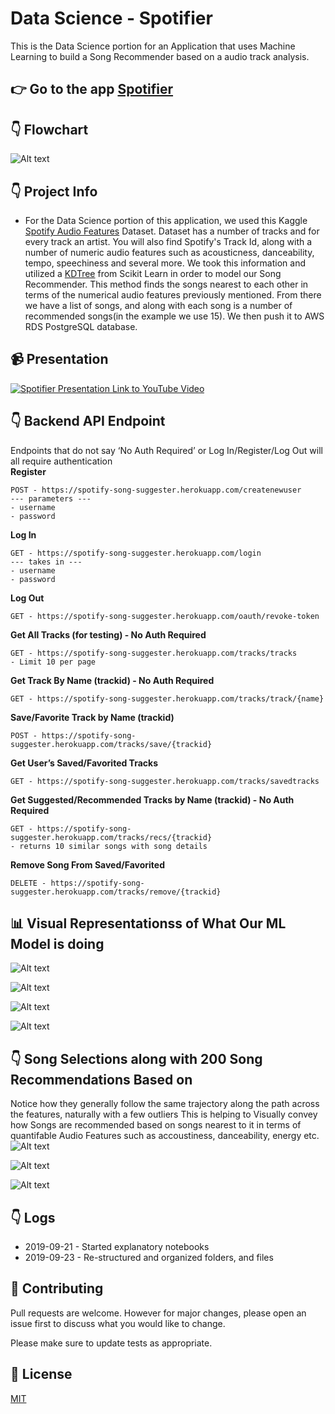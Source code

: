 # Data Science - Spotifier
This is the Data Science portion for an Application that uses Machine Learning to build a Song Recommender based on a audio track analysis.

## 👉 Go to the app [Spotifier](https://spotifier.netlify.com/)

## 👇 Flowchart
![Alt text](data/Flowchart.png)

## 👇 Project Info

- For the Data Science portion of this application, we used this Kaggle [Spotify Audio Features](https://www.kaggle.com/tomigelo/spotify-audio-features) Dataset. Dataset has a number of tracks and for every track an artist. You will also find Spotify's Track Id, along with a number of numeric audio features such as acousticness, danceability, tempo, speechiness and several more. We took this information and utilized a [KDTree](https://scikit-learn.org/stable/modules/generated/sklearn.neighbors.KDTree.html) from Scikit Learn in order to model our Song Recommender. This method finds the songs nearest to each other in terms of the numerical audio features previously mentioned. From there we have a list of songs, and along with each song is a number of recommended songs(in the example we use 15). We then push it to AWS RDS PostgreSQL database.

## 📹 Presentation
[![Spotifier Presentation Link to YouTube Video](http://img.youtube.com/vi/d3GrBrgw7kQ/0.jpg)](http://www.youtube.com/watch?v=d3GrBrgw7kQ)



## 👇 Backend API Endpoint 

Endpoints that do not say ‘No Auth Required’ or Log In/Register/Log Out will all require authentication    
**Register**   
```
POST - https://spotify-song-suggester.herokuapp.com/createnewuser      
--- parameters ---      
- username      
- password 
```
**Log In**  
```
GET - https://spotify-song-suggester.herokuapp.com/login   
--- takes in ---   
- username   
- password 
```  
**Log Out**   
```
GET - https://spotify-song-suggester.herokuapp.com/oauth/revoke-token   
```
**Get All Tracks (for testing) - No Auth Required**   
```
GET - https://spotify-song-suggester.herokuapp.com/tracks/tracks  
- Limit 10 per page   
```
**Get Track By Name (trackid) - No Auth Required**    
```
GET - https://spotify-song-suggester.herokuapp.com/tracks/track/{name}   
```
**Save/Favorite Track by Name (trackid)**    
```
POST - https://spotify-song-suggester.herokuapp.com/tracks/save/{trackid}   
```
**Get User’s Saved/Favorited Tracks**   
```
GET - https://spotify-song-suggester.herokuapp.com/tracks/savedtracks  
```
**Get Suggested/Recommended Tracks by Name (trackid) - No Auth Required**   
```
GET - https://spotify-song-suggester.herokuapp.com/tracks/recs/{trackid} 
- returns 10 similar songs with song details  
```
**Remove Song From Saved/Favorited**   
```
DELETE - https://spotify-song-suggester.herokuapp.com/tracks/remove/{trackid}   
```   

## 📊 Visual Representationss of What Our ML Model is doing
![Alt text](https://github.com/Build-Week-Spotify-Song-Suggester/Data-science/blob/master/data/Screen%20Shot%202019-09-24%20at%207.36.21%20PM.png)

![Alt text](https://github.com/Build-Week-Spotify-Song-Suggester/Data-science/blob/master/data/Screen%20Shot%202019-09-24%20at%207.36.39%20PM.png)

![Alt text](https://github.com/Build-Week-Spotify-Song-Suggester/Data-science/blob/master/data/Screen%20Shot%202019-09-24%20at%207.37.05%20PM.png)

![Alt text](https://github.com/Build-Week-Spotify-Song-Suggester/Data-science/blob/master/data/Screen%20Shot%202019-09-24%20at%207.37.52%20PM.png)

## 👇 Song Selections along with 200 Song Recommendations Based on 
Notice how they generally follow the same trajectory along the path across the features, naturally with a few outliers
This is helping to Visually convey how Songs are recommended based on songs nearest to it in terms of quantifable Audio Features such as accoustiness, danceability, energy etc.
![Alt text](https://github.com/Build-Week-Spotify-Song-Suggester/Data-science/blob/master/data/newplot.png)

![Alt text](https://github.com/Build-Week-Spotify-Song-Suggester/Data-science/blob/master/data/newplot1.png)

![Alt text](https://github.com/Build-Week-Spotify-Song-Suggester/Data-science/blob/master/data/newplot2.png)


## 👇 Logs

- 2019-09-21 - Started explanatory notebooks
- 2019-09-23 - Re-structured and organized folders, and files

## 📜 Contributing
Pull requests are welcome. However for major changes, please open an issue first to discuss what you would like to change.

Please make sure to update tests as appropriate.

## 👮 License
[MIT](https://choosealicense.com/licenses/mit/)
